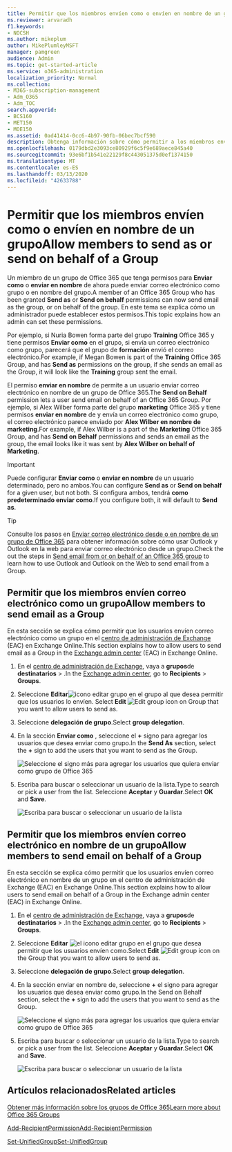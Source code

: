 ```yaml
---
title: Permitir que los miembros envíen como o envíen en nombre de un grupo
ms.reviewer: arvaradh
f1.keywords:
- NOCSH
ms.author: mikeplum
author: MikePlumleyMSFT
manager: pamgreen
audience: Admin
ms.topic: get-started-article
ms.service: o365-administration
localization_priority: Normal
ms.collection:
- M365-subscription-management
- Adm_O365
- Adm_TOC
search.appverid:
- BCS160
- MET150
- MOE150
ms.assetid: 0ad41414-0cc6-4b97-90fb-06bec7bcf590
description: Obtenga información sobre cómo permitir a los miembros enviar correo electrónico como un grupo de Office 365 o enviar un correo electrónico en nombre de un grupo de Office 365.
ms.openlocfilehash: 0179dbd2e3093ce80929f6c5f9e689aece845a40
ms.sourcegitcommit: 93e6bf1b541e22129f8c443051375d0ef1374150
ms.translationtype: MT
ms.contentlocale: es-ES
ms.lasthandoff: 03/13/2020
ms.locfileid: "42633788"
---
```

# <a name="allow-members-to-send-as-or-send-on-behalf-of-a-group"></a><span data-ttu-id="fe173-103">Permitir que los miembros envíen como o envíen en nombre de un grupo</span><span class="sxs-lookup"><span data-stu-id="fe173-103">Allow members to send as or send on behalf of a Group</span></span>

<span data-ttu-id="fe173-104">Un miembro de un grupo de Office 365 que tenga permisos para **Enviar como** o **enviar en nombre** de ahora puede enviar correo electrónico como grupo o en nombre del grupo.</span><span class="sxs-lookup"><span data-stu-id="fe173-104">A member of an Office 365 Group who has been granted **Send as** or **Send on behalf** permissions can now send email as the group, or on behalf of the group.</span></span> <span data-ttu-id="fe173-105">En este tema se explica cómo un administrador puede establecer estos permisos.</span><span class="sxs-lookup"><span data-stu-id="fe173-105">This topic explains how an admin can set these permissions.</span></span>
  
<span data-ttu-id="fe173-106">Por ejemplo, si Nuria Bowen forma parte del grupo **Training** Office 365 y tiene permisos **Enviar como** en el grupo, si envía un correo electrónico como grupo, parecerá que el grupo de **formación** envió el correo electrónico.</span><span class="sxs-lookup"><span data-stu-id="fe173-106">For example, if Megan Bowen is part of the **Training** Office 365 Group, and has **Send as** permissions on the group, if she sends an email as the Group, it will look like the **Training** group sent the email.</span></span> 
  
<span data-ttu-id="fe173-107">El permiso **enviar en nombre** de permite a un usuario enviar correo electrónico en nombre de un grupo de Office 365.</span><span class="sxs-lookup"><span data-stu-id="fe173-107">The **Send on Behalf** permission lets a user send email on behalf of an Office 365 Group.</span></span> <span data-ttu-id="fe173-108">Por ejemplo, si Alex Wilber forma parte del grupo **marketing** Office 365 y tiene permisos **enviar en nombre** de y envía un correo electrónico como grupo, el correo electrónico parece enviado por **Alex Wilber en nombre de marketing**.</span><span class="sxs-lookup"><span data-stu-id="fe173-108">For example, if Alex Wilber is a part of the **Marketing** Office 365 Group, and has **Send on Behalf** permissions and sends an email as the group, the email looks like it was sent by **Alex Wilber on behalf of Marketing**.</span></span>

> [!IMPORTANT]
> <span data-ttu-id="fe173-109">Puede configurar **Enviar como** o **enviar en nombre** de un usuario determinado, pero no ambos.</span><span class="sxs-lookup"><span data-stu-id="fe173-109">You can configure **Send as** or **Send on behalf** for a given user, but not both.</span></span> <span data-ttu-id="fe173-110">Si configura ambos, tendrá **como predeterminado enviar como**.</span><span class="sxs-lookup"><span data-stu-id="fe173-110">If you configure both, it will default to **Send as**.</span></span>

> [!TIP]
> <span data-ttu-id="fe173-111">Consulte los pasos en [Enviar correo electrónico desde o en nombre de un grupo de Office 365](https://support.office.com/article/0f4964af-aec6-484b-a65c-0434df8cdb6b.aspx) para obtener información sobre cómo usar Outlook y Outlook en la web para enviar correo electrónico desde un grupo.</span><span class="sxs-lookup"><span data-stu-id="fe173-111">Check the out the steps in [Send email from or on behalf of an Office 365 group](https://support.office.com/article/0f4964af-aec6-484b-a65c-0434df8cdb6b.aspx) to learn how to use Outlook and Outlook on the Web to send email from a Group.</span></span>
    
## <a name="allow-members-to-send-email-as-a-group"></a><span data-ttu-id="fe173-112">Permitir que los miembros envíen correo electrónico como un grupo</span><span class="sxs-lookup"><span data-stu-id="fe173-112">Allow members to send email as a Group</span></span>

<span data-ttu-id="fe173-113">En esta sección se explica cómo permitir que los usuarios envíen correo electrónico como un grupo en el [centro de administración de Exchange](https://go.microsoft.com/fwlink/p/?linkid=2059104) (EAC) en Exchange Online.</span><span class="sxs-lookup"><span data-stu-id="fe173-113">This section explains how to allow users to send email as a Group in the [Exchange admin center](https://go.microsoft.com/fwlink/p/?linkid=2059104) (EAC) in Exchange Online.</span></span>
  
1. <span data-ttu-id="fe173-114">En el <a href="https://go.microsoft.com/fwlink/p/?linkid=2059104" target="_blank">centro de administración de Exchange</a>, vaya a **grupos**de **destinatarios** \> .</span><span class="sxs-lookup"><span data-stu-id="fe173-114">In the <a href="https://go.microsoft.com/fwlink/p/?linkid=2059104" target="_blank">Exchange admin center</a>, go to **Recipients** \> **Groups**.</span></span>
    
2. <span data-ttu-id="fe173-115">Seleccione **Editar**![icono](../../media/0cfcb590-dc51-4b4f-9276-bb2ce300d87e.png) editar grupo en el grupo al que desea permitir que los usuarios lo envíen.  </span><span class="sxs-lookup"><span data-stu-id="fe173-115">Select **Edit**  ![Edit group icon](../../media/0cfcb590-dc51-4b4f-9276-bb2ce300d87e.png) on Group that you want to allow users to send as.</span></span> 
    
3. <span data-ttu-id="fe173-116">Seleccione **delegación de grupo**.</span><span class="sxs-lookup"><span data-stu-id="fe173-116">Select **group delegation**.</span></span>
    
4. <span data-ttu-id="fe173-117">En la sección **Enviar como** , seleccione el **+** signo para agregar los usuarios que desea enviar como grupo.</span><span class="sxs-lookup"><span data-stu-id="fe173-117">In the **Send As** section, select the **+** sign to add the users that you want to send as the Group.</span></span> 
    
    ![Seleccione el signo más para agregar los usuarios que quiera enviar como grupo de Office 365](../../media/1df167f6-1eff-4f98-9ecd-4230fab46557.png)
  
5. <span data-ttu-id="fe173-119">Escriba para buscar o seleccionar un usuario de la lista.</span><span class="sxs-lookup"><span data-stu-id="fe173-119">Type to search or pick a user from the list.</span></span> <span data-ttu-id="fe173-120">Seleccione **Aceptar** y **Guardar**.</span><span class="sxs-lookup"><span data-stu-id="fe173-120">Select **OK** and **Save**.</span></span>
    
    ![Escriba para buscar o seleccionar un usuario de la lista](../../media/522919cf-664c-4a25-8076-c51c8c9fbe43.png)
  
## <a name="allow-members-to-send-email-on-behalf-of-a-group"></a><span data-ttu-id="fe173-122">Permitir que los miembros envíen correo electrónico en nombre de un grupo</span><span class="sxs-lookup"><span data-stu-id="fe173-122">Allow members to send email on behalf of a Group</span></span>

<span data-ttu-id="fe173-123">En esta sección se explica cómo permitir que los usuarios envíen correo electrónico en nombre de un grupo en el centro de administración de Exchange (EAC) en Exchange Online.</span><span class="sxs-lookup"><span data-stu-id="fe173-123">This section explains how to allow users to send email on behalf of a Group in the Exchange admin center (EAC) in Exchange Online.</span></span>
  
1. <span data-ttu-id="fe173-124">En el <a href="https://go.microsoft.com/fwlink/p/?linkid=2059104" target="_blank">centro de administración de Exchange</a>, vaya a **grupos**de **destinatarios** \> .</span><span class="sxs-lookup"><span data-stu-id="fe173-124">In the <a href="https://go.microsoft.com/fwlink/p/?linkid=2059104" target="_blank">Exchange admin center</a>, go to **Recipients** \> **Groups**.</span></span>
    
2. <span data-ttu-id="fe173-125">Seleccione **Editar** ![el icono](../../media/0cfcb590-dc51-4b4f-9276-bb2ce300d87e.png) editar grupo en el grupo que desea permitir que los usuarios envíen como.</span><span class="sxs-lookup"><span data-stu-id="fe173-125">Select **Edit** ![Edit group icon](../../media/0cfcb590-dc51-4b4f-9276-bb2ce300d87e.png) on the Group that you want to allow users to send as.</span></span> 
    
3. <span data-ttu-id="fe173-126">Seleccione **delegación de grupo**.</span><span class="sxs-lookup"><span data-stu-id="fe173-126">Select **group delegation**.</span></span>
    
4. <span data-ttu-id="fe173-127">En la sección enviar en nombre de, seleccione **+** el signo para agregar los usuarios que desea enviar como grupo.</span><span class="sxs-lookup"><span data-stu-id="fe173-127">In the Send on Behalf section, select the **+** sign to add the users that you want to send as the Group.</span></span> 
    
    ![Seleccione el signo más para agregar los usuarios que quiera enviar como grupo de Office 365](../../media/2bae0579-8907-4d6b-8920-ddd6555897b4.png)
  
5. <span data-ttu-id="fe173-129">Escriba para buscar o seleccionar un usuario de la lista.</span><span class="sxs-lookup"><span data-stu-id="fe173-129">Type to search or pick a user from the list.</span></span> <span data-ttu-id="fe173-130">Seleccione **Aceptar** y **Guardar**.</span><span class="sxs-lookup"><span data-stu-id="fe173-130">Select **OK** and **Save**.</span></span>
    
    ![Escriba para buscar o seleccionar un usuario de la lista](../../media/522919cf-664c-4a25-8076-c51c8c9fbe43.png)

## <a name="related-articles"></a><span data-ttu-id="fe173-132">Artículos relacionados</span><span class="sxs-lookup"><span data-stu-id="fe173-132">Related articles</span></span>

[<span data-ttu-id="fe173-133">Obtener más información sobre los grupos de Office 365</span><span class="sxs-lookup"><span data-stu-id="fe173-133">Learn more about Office 365 Groups</span></span>](https://support.office.com/article/3f780e8e-61aa-4287-830d-ff6209cbc192.aspx)

[<span data-ttu-id="fe173-134">Add-RecipientPermission</span><span class="sxs-lookup"><span data-stu-id="fe173-134">Add-RecipientPermission</span></span>](https://go.microsoft.com/fwlink/p/?LinkId=723960)

[<span data-ttu-id="fe173-135">Set-UnifiedGroup</span><span class="sxs-lookup"><span data-stu-id="fe173-135">Set-UnifiedGroup</span></span>](https://go.microsoft.com/fwlink/p/?LinkId=616189)
